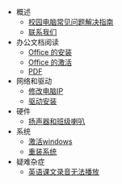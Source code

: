 - 概述
  - [校园电脑常见问题解决指南](start/index.md)
  - [联系我们](start/contact.md)
- 办公文档阅读
  - [Office 的安装](doc/office-install.md)
  - [Office 的激活](doc/office-activate)
  - [PDF](doc/pdf.md)
- 网络和驱动
  - [修改电脑IP](net/ip.md)
  - [驱动安装](net/drivers.md)
- 硬件
  - [扬声器和班级喇叭](hardware/sound.md)
- 系统
  - [激活windows](sys/activate.md)
  - [重装系统](sys/restore.md)
- 疑难杂症
  - [英语课文录音无法播放](knotty/text-record.md)